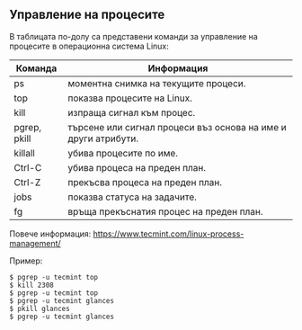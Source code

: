 ## Управление на процесите

В таблицата по-долу са представени команди за управление на процесите в операционна система Linux:

| Команда      | Информация                                                     |
| ------------ | -------------------------------------------------------------- |
| ps           | моментна снимка на текущите процеси.                           |
| top          | показва процесите на Linux.                                    |
| kill         | изпраща сигнал към процес.                                     |
| pgrep, pkill | търсене или сигнал процеси въз основа на име и други атрибути. |
| killall      | убива процесите по име.                                        |
| Ctrl-C       | убива процеса на преден план.                                  |
| Ctrl-Z       | прекъсва процеса на преден план.                               |
| jobs         | показва статуса на задачите.                                   |
| fg           | връща прекъснатия процес на преден план.                       |

Повече информация: https://www.tecmint.com/linux-process-management/

Пример:
```
$ pgrep -u tecmint top
$ kill 2308
$ pgrep -u tecmint top
$ pgrep -u tecmint glances
$ pkill glances
$ pgrep -u tecmint glances
```